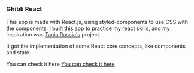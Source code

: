 ### Ghibli React

This app is made with React.js, using styled-components to use CSS with the components.
I built this app to practice my react skills, and my inspiration was [Tania Rascia's](https://www.taniarascia.com/how-to-connect-to-an-api-with-javascript/) project.

It got the implementation of some React core concepts, like components and state.

You can check it here 
[You can check it here](https://johnpcarvalho.github.io/GhibliReact/)
